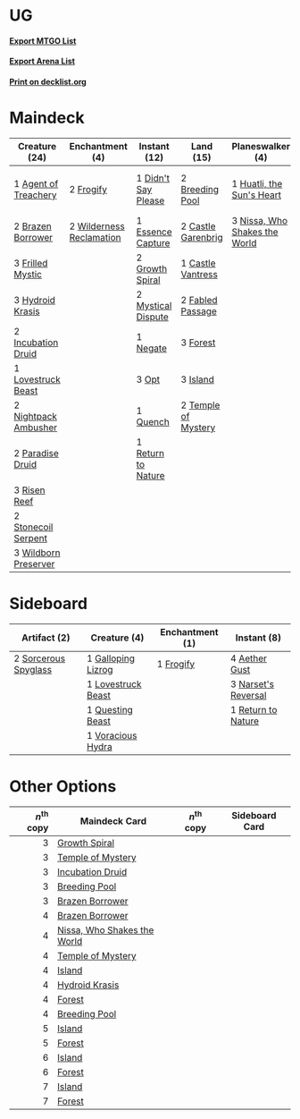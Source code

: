 # UG

#### [Export MTGO List](../collection/UG/UG.txt)
#### [Export Arena List](../collection/UG/UG_arena.txt)
#### [Print on decklist.org](http://decklist.org/?deckmain=1%09Agent%20of%20Treachery%0A2%09Brazen%20Borrower%0A2%09Breeding%20Pool%0A2%09Castle%20Garenbrig%0A1%09Castle%20Vantress%0A1%09Didn't%20Say%20Please%0A1%09Essence%20Capture%0A2%09Fabled%20Passage%0A3%09Forest%0A3%09Frilled%20Mystic%0A2%09Frogify%0A2%09Growth%20Spiral%0A1%09Huatli,%20the%20Sun's%20Heart%0A3%09Hydroid%20Krasis%0A2%09Incubation%20Druid%0A3%09Island%0A1%09Lovestruck%20Beast%0A2%09Mystical%20Dispute%0A1%09Negate%0A2%09Nightpack%20Ambusher%0A3%09Nissa,%20Who%20Shakes%20the%20World%0A3%09Opt%0A2%09Paradise%20Druid%0A1%09Quench%0A1%09Return%20to%20Nature%0A3%09Risen%20Reef%0A1%09Shimmer%20of%20Possibility%0A2%09Stonecoil%20Serpent%0A2%09Temple%20of%20Mystery%0A3%09Wildborn%20Preserver%0A2%09Wilderness%20Reclamation&deckside=4%09Aether%20Gust%0A1%09Frogify%0A1%09Galloping%20Lizrog%0A1%09Lovestruck%20Beast%0A3%09Narset's%20Reversal%0A1%09Questing%20Beast%0A1%09Return%20to%20Nature%0A2%09Sorcerous%20Spyglass%0A1%09Voracious%20Hydra)
# Maindeck

|                                         Creature (24)                                         |                                          Enchantment (4)                                          |                                         Instant (12)                                         |                                          Land (15)                                           |                                            Planeswalker (4)                                            |                                            Sorcery (1)                                            |
|-----------------------------------------------------------------------------------------------|---------------------------------------------------------------------------------------------------|----------------------------------------------------------------------------------------------|----------------------------------------------------------------------------------------------|--------------------------------------------------------------------------------------------------------|---------------------------------------------------------------------------------------------------|
|1 [Agent of Treachery](http://gatherer.wizards.com/Pages/Card/Details.aspx?multiverseid=466797)|2 [Frogify](http://gatherer.wizards.com/Pages/Card/Details.aspx?multiverseid=473009)               |1 [Didn't Say Please](http://gatherer.wizards.com/Pages/Card/Details.aspx?multiverseid=473004)|2 [Breeding Pool](http://gatherer.wizards.com/Pages/Card/Details.aspx?multiverseid=97088)     |1 [Huatli, the Sun's Heart](http://gatherer.wizards.com/Pages/Card/Details.aspx?multiverseid=461157)    |1 [Shimmer of Possibility](http://gatherer.wizards.com/Pages/Card/Details.aspx?multiverseid=457195)|
|2 [Brazen Borrower](http://gatherer.wizards.com/Pages/Card/Details.aspx?multiverseid=473001)   |2 [Wilderness Reclamation](http://gatherer.wizards.com/Pages/Card/Details.aspx?multiverseid=457293)|1 [Essence Capture](http://gatherer.wizards.com/Pages/Card/Details.aspx?multiverseid=457181)  |2 [Castle Garenbrig](http://gatherer.wizards.com/Pages/Card/Details.aspx?multiverseid=473202) |3 [Nissa, Who Shakes the World](http://gatherer.wizards.com/Pages/Card/Details.aspx?multiverseid=461096)|                                                                                                   |
|3 [Frilled Mystic](http://gatherer.wizards.com/Pages/Card/Details.aspx?multiverseid=457318)    |                                                                                                   |2 [Growth Spiral](http://gatherer.wizards.com/Pages/Card/Details.aspx?multiverseid=457322)    |1 [Castle Vantress](http://gatherer.wizards.com/Pages/Card/Details.aspx?multiverseid=473204)  |                                                                                                        |                                                                                                   |
|3 [Hydroid Krasis](http://gatherer.wizards.com/Pages/Card/Details.aspx?multiverseid=457327)    |                                                                                                   |2 [Mystical Dispute](http://gatherer.wizards.com/Pages/Card/Details.aspx?multiverseid=473020) |2 [Fabled Passage](http://gatherer.wizards.com/Pages/Card/Details.aspx?multiverseid=473206)   |                                                                                                        |                                                                                                   |
|2 [Incubation Druid](http://gatherer.wizards.com/Pages/Card/Details.aspx?multiverseid=457275)  |                                                                                                   |1 [Negate](http://gatherer.wizards.com/Pages/Card/Details.aspx?multiverseid=423707)           |3 [Forest](http://gatherer.wizards.com/Pages/Card/Details.aspx?multiverseid=439860)           |                                                                                                        |                                                                                                   |
|1 [Lovestruck Beast](http://gatherer.wizards.com/Pages/Card/Details.aspx?multiverseid=473127)  |                                                                                                   |3 [Opt](http://gatherer.wizards.com/Pages/Card/Details.aspx?multiverseid=442948)              |3 [Island](http://gatherer.wizards.com/Pages/Card/Details.aspx?multiverseid=439857)           |                                                                                                        |                                                                                                   |
|2 [Nightpack Ambusher](http://gatherer.wizards.com/Pages/Card/Details.aspx?multiverseid=466939)|                                                                                                   |1 [Quench](http://gatherer.wizards.com/Pages/Card/Details.aspx?multiverseid=457192)           |2 [Temple of Mystery](http://gatherer.wizards.com/Pages/Card/Details.aspx?multiverseid=373571)|                                                                                                        |                                                                                                   |
|2 [Paradise Druid](http://gatherer.wizards.com/Pages/Card/Details.aspx?multiverseid=461098)    |                                                                                                   |1 [Return to Nature](http://gatherer.wizards.com/Pages/Card/Details.aspx?multiverseid=461102) |                                                                                              |                                                                                                        |                                                                                                   |
|3 [Risen Reef](http://gatherer.wizards.com/Pages/Card/Details.aspx?multiverseid=466971)        |                                                                                                   |                                                                                              |                                                                                              |                                                                                                        |                                                                                                   |
|2 [Stonecoil Serpent](http://gatherer.wizards.com/Pages/Card/Details.aspx?multiverseid=473197) |                                                                                                   |                                                                                              |                                                                                              |                                                                                                        |                                                                                                   |
|3 [Wildborn Preserver](http://gatherer.wizards.com/Pages/Card/Details.aspx?multiverseid=473144)|                                                                                                   |                                                                                              |                                                                                              |                                                                                                        |                                                                                                   |


# Sideboard

|                                         Artifact (2)                                          |                                        Creature (4)                                         |                                  Enchantment (1)                                   |                                         Instant (8)                                          |
|-----------------------------------------------------------------------------------------------|---------------------------------------------------------------------------------------------|------------------------------------------------------------------------------------|----------------------------------------------------------------------------------------------|
|2 [Sorcerous Spyglass](http://gatherer.wizards.com/Pages/Card/Details.aspx?multiverseid=435407)|1 [Galloping Lizrog](http://gatherer.wizards.com/Pages/Card/Details.aspx?multiverseid=457319)|1 [Frogify](http://gatherer.wizards.com/Pages/Card/Details.aspx?multiverseid=473009)|4 [Aether Gust](http://gatherer.wizards.com/Pages/Card/Details.aspx?multiverseid=466796)      |
|                                                                                               |1 [Lovestruck Beast](http://gatherer.wizards.com/Pages/Card/Details.aspx?multiverseid=473127)|                                                                                    |3 [Narset's Reversal](http://gatherer.wizards.com/Pages/Card/Details.aspx?multiverseid=460989)|
|                                                                                               |1 [Questing Beast](http://gatherer.wizards.com/Pages/Card/Details.aspx?multiverseid=473133)  |                                                                                    |1 [Return to Nature](http://gatherer.wizards.com/Pages/Card/Details.aspx?multiverseid=461102) |
|                                                                                               |1 [Voracious Hydra](http://gatherer.wizards.com/Pages/Card/Details.aspx?multiverseid=466954) |                                                                                    |                                                                                              |


# Other Options

|*n*<sup>th</sup> copy|                                            Maindeck Card                                             |*n*<sup>th</sup> copy|Sideboard Card|
|--------------------:|------------------------------------------------------------------------------------------------------|---------------------|--------------|
|                    3|[Growth Spiral](http://gatherer.wizards.com/Pages/Card/Details.aspx?multiverseid=457322)              |                     |              |
|                    3|[Temple of Mystery](http://gatherer.wizards.com/Pages/Card/Details.aspx?multiverseid=373571)          |                     |              |
|                    3|[Incubation Druid](http://gatherer.wizards.com/Pages/Card/Details.aspx?multiverseid=457275)           |                     |              |
|                    3|[Breeding Pool](http://gatherer.wizards.com/Pages/Card/Details.aspx?multiverseid=97088)               |                     |              |
|                    3|[Brazen Borrower](http://gatherer.wizards.com/Pages/Card/Details.aspx?multiverseid=473001)            |                     |              |
|                    4|[Brazen Borrower](http://gatherer.wizards.com/Pages/Card/Details.aspx?multiverseid=473001)            |                     |              |
|                    4|[Nissa, Who Shakes the World](http://gatherer.wizards.com/Pages/Card/Details.aspx?multiverseid=461096)|                     |              |
|                    4|[Temple of Mystery](http://gatherer.wizards.com/Pages/Card/Details.aspx?multiverseid=373571)          |                     |              |
|                    4|[Island](http://gatherer.wizards.com/Pages/Card/Details.aspx?multiverseid=439857)                     |                     |              |
|                    4|[Hydroid Krasis](http://gatherer.wizards.com/Pages/Card/Details.aspx?multiverseid=457327)             |                     |              |
|                    4|[Forest](http://gatherer.wizards.com/Pages/Card/Details.aspx?multiverseid=439860)                     |                     |              |
|                    4|[Breeding Pool](http://gatherer.wizards.com/Pages/Card/Details.aspx?multiverseid=97088)               |                     |              |
|                    5|[Island](http://gatherer.wizards.com/Pages/Card/Details.aspx?multiverseid=439857)                     |                     |              |
|                    5|[Forest](http://gatherer.wizards.com/Pages/Card/Details.aspx?multiverseid=439860)                     |                     |              |
|                    6|[Island](http://gatherer.wizards.com/Pages/Card/Details.aspx?multiverseid=439857)                     |                     |              |
|                    6|[Forest](http://gatherer.wizards.com/Pages/Card/Details.aspx?multiverseid=439860)                     |                     |              |
|                    7|[Island](http://gatherer.wizards.com/Pages/Card/Details.aspx?multiverseid=439857)                     |                     |              |
|                    7|[Forest](http://gatherer.wizards.com/Pages/Card/Details.aspx?multiverseid=439860)                     |                     |              |

